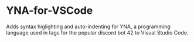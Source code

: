 # YNA-for-VSCode
Adds syntax higlighting and auto-indenting for YNA, a programming language used in tags for the popular discord bot 42 to Visual Studio Code.
